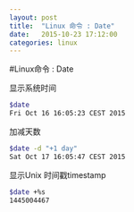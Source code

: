 ```yaml
---
layout: post
title:  "Linux 命令 : Date"
date:   2015-10-23 17:12:00
categories: linux
---
```

#Linux命令 : Date

显示系统时间
```bash
$date
Fri Oct 16 16:05:23 CEST 2015
```

加减天数
```bash
$date -d "+1 day"
Sat Oct 17 16:05:47 CEST 2015
```

显示Unix 时间戳timestamp
```bash
$date +%s
1445004467
```
